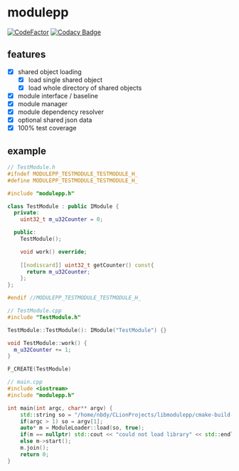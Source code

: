 # modulepp

[![CodeFactor](https://www.codefactor.io/repository/github/nbdy/modulepp/badge/master)](https://www.codefactor.io/repository/github/nbdy/modulepp/overview/master)
[![Codacy Badge](https://app.codacy.com/project/badge/Grade/5de2c7b86ba74cd48d3f83777b100ded)](https://www.codacy.com/gh/nbdy/modulepp/dashboard?utm_source=github.com&amp;utm_medium=referral&amp;utm_content=nbdy/modulepp&amp;utm_campaign=Badge_Grade)

## features
  - [X] shared object loading
    - [X] load single shared object
    - [X] load whole directory of shared objects
  - [X] module interface / baseline
  - [X] module manager
  - [X] module dependency resolver
  - [X] optional shared json data
  - [X] 100% test coverage

## example

```c++
// TestModule.h
#ifndef MODULEPP_TESTMODULE_TESTMODULE_H_
#define MODULEPP_TESTMODULE_TESTMODULE_H_

#include "modulepp.h"

class TestModule : public IModule {
  private:
    uint32_t m_u32Counter = 0;

  public:
    TestModule();

    void work() override;
  
    [[nodiscard]] uint32_t getCounter() const{
      return m_u32Counter;
    };
};

#endif //MODULEPP_TESTMODULE_TESTMODULE_H_
```

```c++
// TestModule.cpp
#include "TestModule.h"

TestModule::TestModule(): IModule("TestModule") {}

void TestModule::work() {
  m_u32Counter += 1;
}

F_CREATE(TestModule)
```

```c++
// main.cpp
#include <iostream>
#include "modulepp.h"

int main(int argc, char** argv) {
    std::string so = "/home/nbdy/CLionProjects/libmodulepp/cmake-build-debug/libtest_module.so";
    if(argc > 1) so = argv[1];
    auto* m = ModuleLoader::load(so, true);
    if(m == nullptr) std::cout << "could not load library" << std::endl;
    else m->start();
    m.join();
    return 0;
}
```
